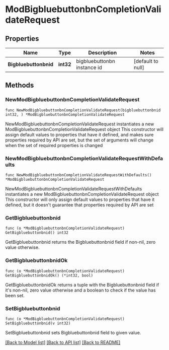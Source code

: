 # ModBigbluebuttonbnCompletionValidateRequest

## Properties

Name | Type | Description | Notes
------------ | ------------- | ------------- | -------------
**Bigbluebuttonbnid** | **int32** | bigbluebuttonbn instance id | [default to null]

## Methods

### NewModBigbluebuttonbnCompletionValidateRequest

`func NewModBigbluebuttonbnCompletionValidateRequest(bigbluebuttonbnid int32, ) *ModBigbluebuttonbnCompletionValidateRequest`

NewModBigbluebuttonbnCompletionValidateRequest instantiates a new ModBigbluebuttonbnCompletionValidateRequest object
This constructor will assign default values to properties that have it defined,
and makes sure properties required by API are set, but the set of arguments
will change when the set of required properties is changed

### NewModBigbluebuttonbnCompletionValidateRequestWithDefaults

`func NewModBigbluebuttonbnCompletionValidateRequestWithDefaults() *ModBigbluebuttonbnCompletionValidateRequest`

NewModBigbluebuttonbnCompletionValidateRequestWithDefaults instantiates a new ModBigbluebuttonbnCompletionValidateRequest object
This constructor will only assign default values to properties that have it defined,
but it doesn't guarantee that properties required by API are set

### GetBigbluebuttonbnid

`func (o *ModBigbluebuttonbnCompletionValidateRequest) GetBigbluebuttonbnid() int32`

GetBigbluebuttonbnid returns the Bigbluebuttonbnid field if non-nil, zero value otherwise.

### GetBigbluebuttonbnidOk

`func (o *ModBigbluebuttonbnCompletionValidateRequest) GetBigbluebuttonbnidOk() (*int32, bool)`

GetBigbluebuttonbnidOk returns a tuple with the Bigbluebuttonbnid field if it's non-nil, zero value otherwise
and a boolean to check if the value has been set.

### SetBigbluebuttonbnid

`func (o *ModBigbluebuttonbnCompletionValidateRequest) SetBigbluebuttonbnid(v int32)`

SetBigbluebuttonbnid sets Bigbluebuttonbnid field to given value.



[[Back to Model list]](../README.md#documentation-for-models) [[Back to API list]](../README.md#documentation-for-api-endpoints) [[Back to README]](../README.md)



